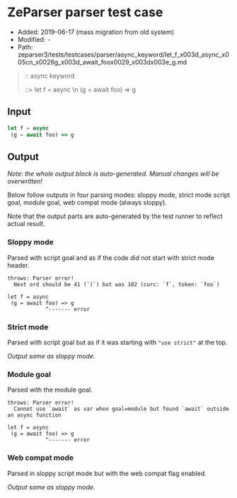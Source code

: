# ZeParser parser test case

- Added: 2019-06-17 (mass migration from old system)
- Modified: -
- Path: zeparser3/tests/testcases/parser/async_keyword/let_f_x003d_async_x005cn_x0028g_x003d_await_foox0029_x003dx003e_g.md

> :: async keyword
>
> ::> let f = async \n (g = await foo) => g

## Input

`````js
let f = async 
 (g = await foo) => g
`````

## Output

_Note: the whole output block is auto-generated. Manual changes will be overwritten!_

Below follow outputs in four parsing modes: sloppy mode, strict mode script goal, module goal, web compat mode (always sloppy).

Note that the output parts are auto-generated by the test runner to reflect actual result.

### Sloppy mode

Parsed with script goal and as if the code did not start with strict mode header.

`````
throws: Parser error!
  Next ord should be 41 (`)`) but was 102 (curc: `f`, token: `foo`)

let f = async 
 (g = await foo) => g
            ^------- error
`````

### Strict mode

Parsed with script goal but as if it was starting with `"use strict"` at the top.

_Output same as sloppy mode._

### Module goal

Parsed with the module goal.

`````
throws: Parser error!
  Cannot use `await` as var when goal=module but found `await` outside an async function

let f = async 
 (g = await foo) => g
            ^------- error
`````


### Web compat mode

Parsed in sloppy script mode but with the web compat flag enabled.

_Output same as sloppy mode._
